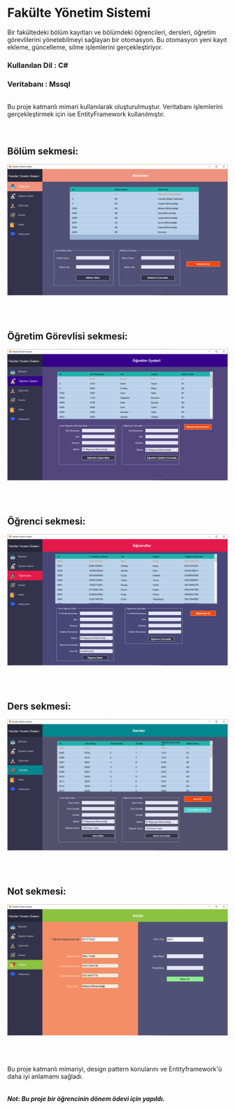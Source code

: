 # Fakülte Yönetim Sistemi
 Bir fakültedeki bölüm kayıtları ve bölümdeki öğrencileri, dersleri, öğretim görevlilerini yönetebilmeyi sağlayan bir otomasyon. Bu otomasyon yeni kayıt ekleme, güncelleme, silme işlemlerini gerçekleştiriyor.

### Kullanılan Dil : __C#__

### Veritabanı : __Mssql__
<br>
Bu proje katmanlı mimari kullanılarak oluşturulmuştur. Veritabanı işlemlerini gerçekleştirmek için ise EntityFramework kullanılmıştır.

<br>
<br>
<br>

## Bölüm sekmesi:
![Bölüm](https://raw.githubusercontent.com/yasintorun/Faculty-Management-System/main/screenshot/department.PNG)

<br>
<br>

## Öğretim Görevlisi sekmesi:
![Öğretim görevlisi](https://raw.githubusercontent.com/yasintorun/Faculty-Management-System/main/screenshot/lecturer.PNG)

<br>
<br>

## Öğrenci sekmesi:
![Öğrenci](https://raw.githubusercontent.com/yasintorun/Faculty-Management-System/main/screenshot/student.PNG)

<br>
<br>

## Ders sekmesi:
![Ders](https://raw.githubusercontent.com/yasintorun/Faculty-Management-System/main/screenshot/lesson.PNG)

<br>
<br>

## Not sekmesi:
![Grade](https://raw.githubusercontent.com/yasintorun/Faculty-Management-System/main/screenshot/grade.PNG)

<br><br><br>
Bu proje katmanlı mimariyi, design pattern konularını ve Entityframework'ü daha iyi anlamamı sağladı.
<br><br><br>
_____Not:__ Bu proje bir öğrencinin dönem ödevi için yapıldı.___

